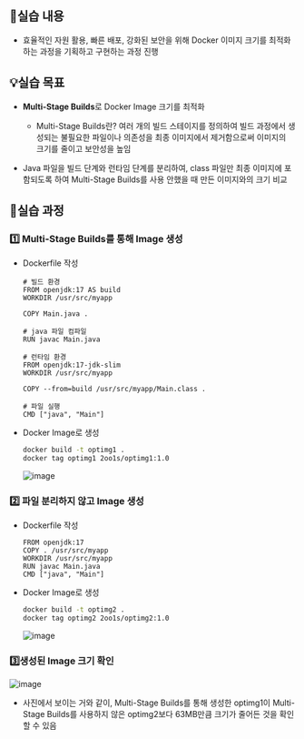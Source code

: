 ## 📌실습 내용

- 효율적인 자원 활용, 빠른 배포, 강화된 보안을 위해 Docker 이미지 크기를 최적화하는 과정을 기획하고 구현하는 과정 진행

## 💡실습 목표

- <b>Multi-Stage Builds</b>로 Docker Image 크기를 최적화

  - Multi-Stage Builds란? 여러 개의 빌드 스테이지를 정의하여 빌드 과정에서 생성되는 불필요한 파일이나 의존성을 최종 이미지에서 제거함으로써 이미지의 크기를 줄이고 보안성을 높임

- Java 파일을 빌드 단계와 런타임 단계를 분리하여, class 파일만 최종 이미지에 포함되도록 하여 Multi-Stage Builds를 사용 안했을 때 만든 이미지와의 크기 비교

## 🧾실습 과정

### 1️⃣ Multi-Stage Builds를 통해 Image 생성

- Dockerfile 작성

  ```Docker
  # 빌드 환경
  FROM openjdk:17 AS build
  WORKDIR /usr/src/myapp

  COPY Main.java .

  # java 파일 컴파일
  RUN javac Main.java

  # 런타임 환경
  FROM openjdk:17-jdk-slim
  WORKDIR /usr/src/myapp

  COPY --from=build /usr/src/myapp/Main.class .

  # 파일 실행
  CMD ["java", "Main"]
  ```

- Docker Image로 생성

  ```bash
  docker build -t optimg1 .
  docker tag optimg1 2oo1s/optimg1:1.0
  ```

  ![image](https://github.com/user-attachments/assets/021b8f23-6c82-4cbb-8173-93e5b322bc03)

### 2️⃣ 파일 분리하지 않고 Image 생성

- Dockerfile 작성

  ```Docker
  FROM openjdk:17
  COPY . /usr/src/myapp
  WORKDIR /usr/src/myapp
  RUN javac Main.java
  CMD ["java", "Main"]
  ```

- Docker Image로 생성

  ```bash
  docker build -t optimg2 .
  docker tag optimg2 2oo1s/optimg2:1.0
  ```
  ![image](https://github.com/user-attachments/assets/551776d3-d9b0-4c46-9e10-35bf83822056)

### 3️⃣생성된 Image 크기 확인

  ![image](https://github.com/user-attachments/assets/39a8cfbd-7449-4c9e-ac6c-24d87e1abae7)

  - 사진에서 보이는 거와 같이, Multi-Stage Builds를 통해 생성한 optimg1이 Multi-Stage Builds를 사용하지 않은 optimg2보다 63MB만큼 크기가 줄어든 것을 확인할 수 있음
